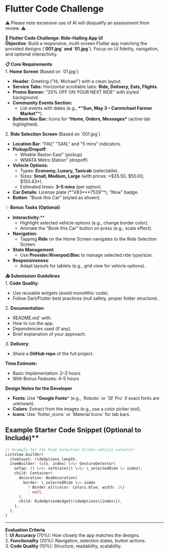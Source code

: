 # Flutter Code Challenge  

⚠️ Please note excessive use of AI will disqualify an assessment from review. ⚠️

**🚖 Flutter Code Challenge: Ride-Hailing App UI**    
**Objective**: Build a responsive, multi-screen Flutter app matching the provided designs (\`**001.jpg\` and \`01.jpg\`**). Focus on UI fidelity, navigation, and optional interactivity.  

**📋 Core Requirements**    
1\. **Home Screen** (Based on \`01.jpg\`)  

* **Header**: Greeting ("Hi, Michael") with a clean layout.    
* **Service Tabs:** Horizontal scrollable tabs: **Ride, Delivery, Eats, Flights**.    
* **Promo Banner:** "20% OFF ON YOUR NEXT RIDE" with styled background.    
* **Community Events Section:**    
  * List events with dates (e.g., **\*"Sun, May 3 – Carmichael Farmer Market"**\*).    
* **Bottom Nav Bar:** Icons for \***Home, Orders, Messages\*** (active tab highlighted).  

2\. **Ride Selection Screen** (Based on \`001.jpg\`)  

* **Location Bar**: "FAV," "SAN," and "5 mins" indicators.    
* **Pickup/Dropoff**:    
  * Wheble Reston East" (pickup)    
  *  WMATA Metro Station" (dropoff)    
* **Vehicle Options:**    
  *  Types: **Economy, Luxury, Taxicab** (selectable).    
  *   Sizes: **Small, Medium, Large** (with prices: \*$35.50, $50.00, $150.43\*).    
  * Estimated times: **3–5 mins** (per option).    
* **Car Details**: License plate (\*"V83\*\*\*7539"\*), "Now" badge.    
* **Button**: "Book this Car" (styled as shown).  

✨ **Bonus Tasks (Optional)**  

* **Interactivity**:\*\*    
  * Highlight selected vehicle options (e.g., change border color).    
  * Animate the "Book this Car" button on press (e.g., scale effect).    
* **Navigation**:    
  *  Tapping **Ride** on the Home Screen navigates to the Ride Selection Screen.    
* **State Management**:    
  *  Use **Provider**/**Riverpod**/**Bloc** to manage selected ride type/size.    
* **Responsiveness**:    
  * Adapt layouts for tablets (e.g., grid view for vehicle options).  

**📤 Submission Guidelines**    
1\. **Code** **Quality**:  

* Use reusable widgets (avoid monolithic code).    
* Follow Dart/Flutter best practices (null safety, proper folder structure).  

2\. **Documentation**:  

* README.md\` with:    
* How to run the app.    
* Dependencies used (if any).    
* Brief explanation of your approach.  

3\. **Delivery**:  

* Share a **GitHub repo** of the full project.  

 **Time Estimate:**  

* Basic Implementation: 2–3 hours    
* With Bonus Features: 4–5 hours  

**Design Notes for the Developer**  

* **Fonts**: Use \***Google Fonts**\* (e.g., \`Roboto\` or \`SF Pro\` if exact fonts are unknown).    
* **Colors**: Extract from the images (e.g., use a color picker tool).    
* **Icons**: Use \`flutter\_icons\` or \`Material Icons\` for tab bars.  

**Example Starter Code Snippet (Optional to Include**)\*\*    
---

```dart  
// Example for the Ride Selection Screen vehicle selector:  
ListView.builder(  
  itemCount: rideOptions.length,  
  itemBuilder: (ctx, index) \=\> GestureDetector(  
    onTap: () \=\> setState(() \=\> \_selectedRide \= index),  
    child: Container(  
      decoration: BoxDecoration(  
        border: \_selectedRide \== index   
          ? Border.all(color: Colors.blue, width: 2\)   
          : null,  
      ),  
      child: RideOptionWidget(rideOptions\[index\]),  
    ),  
  ),  
)  
```
---

**Evaluation Criteria**    
1\. **UI Accuracy** (70%): How closely the app matches the designs.    
2\. **Functionality** (20%): Navigation, selection states, button actions.    
3\. **Code Quality** (10%): Structure, readability, scalability.  
